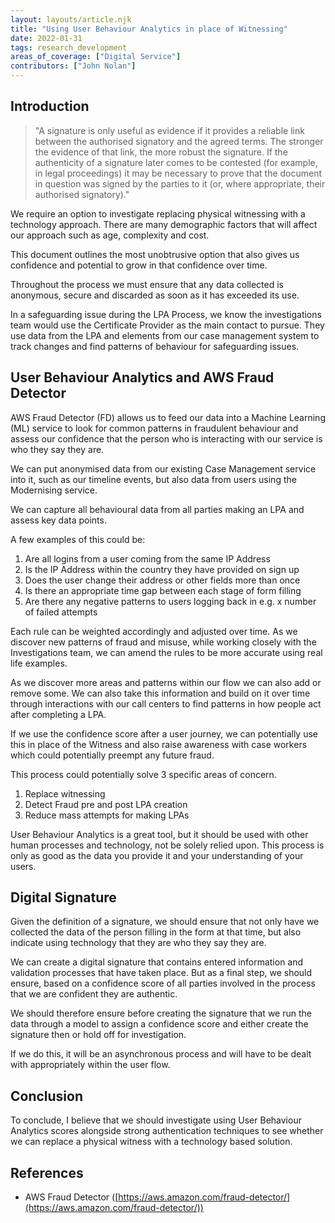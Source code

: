 ```yaml
---
layout: layouts/article.njk
title: "Using User Behaviour Analytics in place of Witnessing"
date: 2022-01-31
tags: research_development
areas_of_coverage: ["Digital Service"]
contributors: ["John Nolan"]
---
```


## Introduction

> "A signature is only useful as evidence if it provides a reliable link between the authorised signatory and the agreed terms. The stronger the evidence of that link, the more robust the signature. If the authenticity of a signature later comes to be contested (for example, in legal proceedings) it may be necessary to prove that the document in question was signed by the parties to it (or, where appropriate, their authorised signatory)."

We require an option to investigate replacing physical witnessing with a technology approach. There are many demographic factors that will affect our approach such as age, complexity and cost.

This document outlines the most unobtrusive option that also gives us confidence and potential to grow in that confidence over time.

Throughout the process we must ensure that any data collected is anonymous, secure and discarded as soon as it has exceeded its use.

In a safeguarding issue during the LPA Process, we know the investigations team would use the Certificate Provider as the main contact to pursue. They use data from the LPA and elements from our case management system to track changes and find patterns of behaviour for safeguarding issues.

## User Behaviour Analytics and AWS Fraud Detector

AWS Fraud Detector (FD) allows us to feed our data into a Machine Learning (ML) service to look for common patterns in fraudulent behaviour and assess our confidence that the person who is interacting with our service is who they say they are.

We can put anonymised data from our existing Case Management service into it, such as our timeline events, but also data from users using the Modernising service.

We can capture all behavioural data from all parties making an LPA and assess key data points.

A few examples of this could be:

1. Are all logins from a user coming from the same IP Address
2. Is the IP Address within the country they have provided on sign up
3. Does the user change their address or other fields more than once
4. Is there an appropriate time gap between each stage of form filling
5. Are there any negative patterns to users logging back in e.g. x number of failed attempts

Each rule can be weighted accordingly and adjusted over time. As we discover new patterns of fraud and misuse, while working closely with the Investigations team, we can amend the rules to be more accurate using real life examples.

As we discover more areas and patterns within our flow we can also add or remove some. We can also take this information and build on it over time through interactions with our call centers to find patterns in how people act after completing a LPA.

If we use the confidence score after a user journey, we can potentially use this in place of the Witness and also raise awareness with case workers which could potentially preempt any future fraud.

This process could potentially solve 3 specific areas of concern.

1. Replace witnessing
2. Detect Fraud pre and post LPA creation
3. Reduce mass attempts for making LPAs

User Behaviour Analytics is a great tool, but it should be used with other human processes and technology, not be solely relied upon. This process is only as good as the data you provide it and your understanding of your users.

## Digital Signature

Given the definition of a signature, we should ensure that not only have we collected the data of the person filling in the form at that time, but also indicate using technology that they are who they say they are.

We can create a digital signature that contains entered information and validation processes that have taken place. But as a final step, we should ensure, based on a confidence score of all parties involved in the process that we are confident they are authentic.

We should therefore ensure before creating the signature that we run the data through a model to assign a confidence score and either create the signature then or hold off for investigation.

If we do this, it will be an asynchronous process and will have to be dealt with appropriately within the user flow.

## Conclusion

To conclude, I believe that we should investigate using User Behaviour Analytics scores alongside strong authentication techniques to see whether we can replace a physical witness with a technology based solution.

## References

- AWS Fraud Detector ([https://aws.amazon.com/fraud-detector/](https://aws.amazon.com/fraud-detector/))

